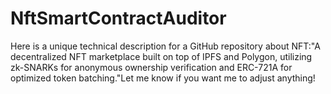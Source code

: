 # NftSmartContractAuditor
Here is a unique technical description for a GitHub repository about NFT:"A decentralized NFT marketplace built on top of IPFS and Polygon, utilizing zk-SNARKs for anonymous ownership verification and ERC-721A for optimized token batching."Let me know if you want me to adjust anything!
